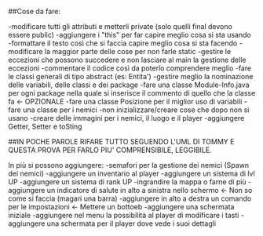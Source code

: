 ##Cose da fare:

-modificare tutti gli attributi e metterli private (solo quelli final devono essere public)
-aggiungere i "this" per far capire meglio cosa si sta usando
-formattare il testo così che si faccia capire meglio cosa si sta facendo
-modificare la maggior parte delle cose per non farle static
-gestire le eccezioni che possono succedere e non lasciare al main la gestione delle eccezioni
-commentare il codice così da poterlo comprendere meglio
-fare le classi generali di tipo abstract (es: Entita')
-gestire meglio la nominazione delle variabili, delle classi e dei package
-fare una classe Module-Info.java per ogni package nella quale si inserisce il commento di quello che la classe fa <- OPZIONALE
-fare una classe Posizione per il miglior uso di variabili
-fare una classe per i nemici
-non inizializzare/creare cose che dopo non si usano
-creare delle immagini per i nemici, il luogo e il player
-aggiungere Getter, Setter e toSting

##IN POCHE PAROLE RIFARE TUTTO SEGUENDO L'UML DI TOMMY E QUESTA PROVA PER FARLO PIU' COMPRENSIBILE, LEGGIBILE.

In più si possono aggiungere:
-semafori per la gestione dei nemici (Spawn dei nemici)
-aggiungere un inventario al player
-aggiungere un sistema di lvl UP
-aggiungere un sistema di rank UP
-ingrandire la mappa o farne di più
-aggiungere un indicatore di salute in alto a sinistra nello schermo <- Non so come si faccia (magari una barra)
-aggiungere in alto a destra un comando per le impostazioni <- Mettere un bottoeb
-aggiungere una schermata iniziale
-aggiungere nel menu la possibilità al player di modificare i tasti
-aggiungere una schermata per il player dove vede i suoi dettagli